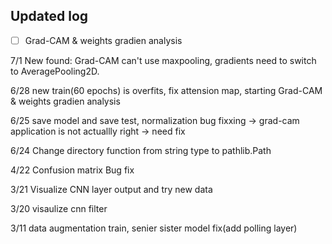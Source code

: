 ## Updated log 

- [ ] Grad-CAM & weights gradien analysis

7/1 New found: Grad-CAM can't use maxpooling, gradients need to switch to AveragePooling2D.

6/28 new train(60 epochs) is overfits, fix attension map, starting Grad-CAM & weights gradien analysis

6/25 save model and save test, normalization bug fixxing -> grad-cam application is not actuallly right -> need fix

6/24 Change directory function from string type to pathlib.Path

4/22 Confusion matrix Bug fix

3/21 Visualize CNN layer output and try new data

3/20 visaulize cnn filter

3/11 data augmentation train, senier sister model fix(add polling layer)



